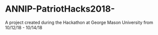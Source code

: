 # ANNIP-PatriotHacks2018-
A project created during the Hackathon at George Mason University from 10/12/18 - 10/14/18
